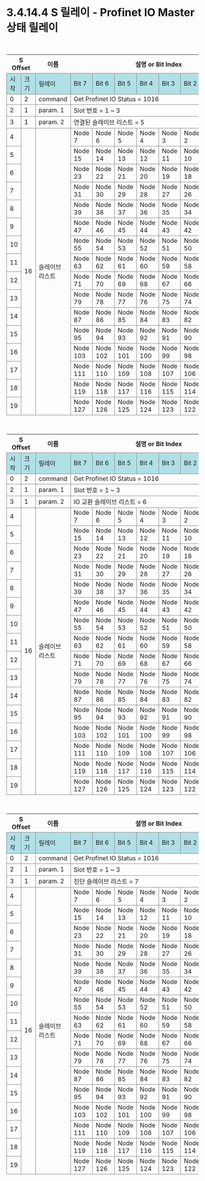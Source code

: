 ﻿# 3.4.14.4 S 릴레이 - Profinet IO Master 상태 릴레이

<style type="text/css">
table  {border-collapse:collapse;}
td {border-color:gray;border-style:solid;border-width:1px;}
.grayed {background-color:lightgray;}
.powderblued {background-color:powderblue;}
</style>


<br>

<table class="tg">
<thead>
	<tr>
		<th colspan=2>S Offset</th>
		<th>이름</th>
		<th colspan=8>설명 or Bit Index</th>
	</tr>
</thead>

<tbody>
	<tr>
		<td class='powderblued'>시작</td>
		<td class='powderblued'>크기</td>
		<td class='powderblued'>릴레이</td>
		<td class='powderblued'>Bit 7</td>
		<td class='powderblued'>Bit 6</td>
		<td class='powderblued'>Bit 5</td>
		<td class='powderblued'>Bit 4</td>
		<td class='powderblued'>Bit 3</td>
		<td class='powderblued'>Bit 2</td>
		<td class='powderblued'>Bit 1</td>
		<td class='powderblued'>Bit 0</td>
	</tr>
	<tr>
		<td>0</td>
		<td>2</td>
		<td>command</td>
		<td colspan=8>Get Profinet IO Status = 1016</td>
	</tr>
	<tr>
		<td>2</td>
		<td>1</td>
		<td>param. 1</td>
		<td colspan=8>Slot 번호 = 1 ~ 3</td>
	</tr>
	<tr>
		<td>3</td>
		<td>1</td>
		<td>param. 2</td>
		<td colspan=8> 연결된 슬레이브 리스트 = 5</td>
	</tr>
	<tr>
		<td>4</td>
		<td rowspan=16>16</td>
		<td rowspan=16>슬레이브 리스트</td>
		<td>Node 7</td>
		<td>Node 6</td>
		<td>Node 5</td>
		<td>Node 4</td>
		<td>Node 3</td>
		<td>Node 2</td>
		<td>Node 1</td>
		<td>Node 0</td>
	</tr>
	<tr>
		<td>5</td>
		<td>Node 15</td>
		<td>Node 14</td>
		<td>Node 13</td>
		<td>Node 12</td>
		<td>Node 11</td>
		<td>Node 10</td>
		<td>Node 9</td>
		<td>Node 8</td>
	</tr>
		<tr>
		<td>6</td>
		<td>Node 23</td>
		<td>Node 22</td>
		<td>Node 21</td>
		<td>Node 20</td>
		<td>Node 19</td>
		<td>Node 18</td>
		<td>Node 17</td>
		<td>Node 16</td>
	</tr>
		<tr>
		<td>7</td>
		<td>Node 31</td>
		<td>Node 30</td>
		<td>Node 29</td>
		<td>Node 28</td>
		<td>Node 27</td>
		<td>Node 26</td>
		<td>Node 25</td>
		<td>Node 24</td>
	</tr>
		<tr>
		<td>8</td>
		<td>Node 39</td>
		<td>Node 38</td>
		<td>Node 37</td>
		<td>Node 36</td>
		<td>Node 35</td>
		<td>Node 34</td>
		<td>Node 33</td>
		<td>Node 32</td>
	</tr>
		<tr>
		<td>9</td>
		<td>Node 47</td>
		<td>Node 46</td>
		<td>Node 45</td>
		<td>Node 44</td>
		<td>Node 43</td>
		<td>Node 42</td>
		<td>Node 41</td>
		<td>Node 40</td>
	</tr>
		<tr>
		<td>10</td>
		<td>Node 55</td>
		<td>Node 54</td>
		<td>Node 53</td>
		<td>Node 52</td>
		<td>Node 51</td>
		<td>Node 50</td>
		<td>Node 49</td>
		<td>Node 48</td>
	</tr>
		<tr>
		<td>11</td>
		<td>Node 63</td>
		<td>Node 62</td>
		<td>Node 61</td>
		<td>Node 60</td>
		<td>Node 59</td>
		<td>Node 58</td>
		<td>Node 57</td>
		<td>Node 56</td>
	</tr>
		<tr>
		<td>12</td>
		<td>Node 71</td>
		<td>Node 70</td>
		<td>Node 69</td>
		<td>Node 68</td>
		<td>Node 67</td>
		<td>Node 66</td>
		<td>Node 65</td>
		<td>Node 64</td>
	</tr>
		<tr>
		<td>13</td>
		<td>Node 79</td>
		<td>Node 78</td>
		<td>Node 77</td>
		<td>Node 76</td>
		<td>Node 75</td>
		<td>Node 74</td>
		<td>Node 73</td>
		<td>Node 72</td>
	</tr>
		<tr>
		<td>14</td>
		<td>Node 87</td>
		<td>Node 86</td>
		<td>Node 85</td>
		<td>Node 84</td>
		<td>Node 83</td>
		<td>Node 82</td>
		<td>Node 81</td>
		<td>Node 80</td>
	</tr>
		<tr>
		<td>15</td>
		<td>Node 95</td>
		<td>Node 94</td>
		<td>Node 93</td>
		<td>Node 92</td>
		<td>Node 91</td>
		<td>Node 90</td>
		<td>Node 89</td>
		<td>Node 88</td>
	</tr>
		<tr>
		<td>16</td>
		<td>Node 103</td>
		<td>Node 102</td>
		<td>Node 101</td>
		<td>Node 100</td>
		<td>Node 99</td>
		<td>Node 98</td>
		<td>Node 97</td>
		<td>Node 96</td>
	</tr>
		<tr>
		<td>17</td>
		<td>Node 111</td>
		<td>Node 110</td>
		<td>Node 109</td>
		<td>Node 108</td>
		<td>Node 107</td>
		<td>Node 106</td>
		<td>Node 105</td>
		<td>Node 104</td>
	</tr>
		<tr>
		<td>18</td>
		<td>Node 119</td>
		<td>Node 118</td>
		<td>Node 117</td>
		<td>Node 116</td>
		<td>Node 115</td>
		<td>Node 114</td>
		<td>Node 113</td>
		<td>Node 112</td>
	</tr>
		<tr>
		<td>19</td>
		<td>Node 127</td>
		<td>Node 126</td>
		<td>Node 125</td>
		<td>Node 124</td>
		<td>Node 123</td>
		<td>Node 122</td>
		<td>Node 121</td>
		<td>Node 120</td>
	</tr>
</tbody>
</table>


<br>

<table class="tg">
<thead>
	<tr>
		<th colspan=2>S Offset</th>
		<th>이름</th>
		<th colspan=8>설명 or Bit Index</th>
	</tr>
</thead>

<tbody>
	<tr>
		<td class='powderblued'>시작</td>
		<td class='powderblued'>크기</td>
		<td class='powderblued'>릴레이</td>
		<td class='powderblued'>Bit 7</td>
		<td class='powderblued'>Bit 6</td>
		<td class='powderblued'>Bit 5</td>
		<td class='powderblued'>Bit 4</td>
		<td class='powderblued'>Bit 3</td>
		<td class='powderblued'>Bit 2</td>
		<td class='powderblued'>Bit 1</td>
		<td class='powderblued'>Bit 0</td>
	</tr>
	<tr>
		<td>0</td>
		<td>2</td>
		<td>command</td>
		<td colspan=8>Get Profinet IO Status = 1016</td>
	</tr>
	<tr>
		<td>2</td>
		<td>1</td>
		<td>param. 1</td>
		<td colspan=8>Slot 번호 = 1 ~ 3</td>
	</tr>
	<tr>
		<td>3</td>
		<td>1</td>
		<td>param. 2</td>
		<td colspan=8>IO 교환 슬레이브 리스트 = 6</td>
	</tr>
	<tr>
		<td>4</td>
		<td rowspan=16>16</td>
		<td rowspan=16>슬레이브 리스트</td>
		<td>Node 7</td>
		<td>Node 6</td>
		<td>Node 5</td>
		<td>Node 4</td>
		<td>Node 3</td>
		<td>Node 2</td>
		<td>Node 1</td>
		<td>Node 0</td>
	</tr>
	<tr>
		<td>5</td>
		<td>Node 15</td>
		<td>Node 14</td>
		<td>Node 13</td>
		<td>Node 12</td>
		<td>Node 11</td>
		<td>Node 10</td>
		<td>Node 9</td>
		<td>Node 8</td>
	</tr>
		<tr>
		<td>6</td>
		<td>Node 23</td>
		<td>Node 22</td>
		<td>Node 21</td>
		<td>Node 20</td>
		<td>Node 19</td>
		<td>Node 18</td>
		<td>Node 17</td>
		<td>Node 16</td>
	</tr>
		<tr>
		<td>7</td>
		<td>Node 31</td>
		<td>Node 30</td>
		<td>Node 29</td>
		<td>Node 28</td>
		<td>Node 27</td>
		<td>Node 26</td>
		<td>Node 25</td>
		<td>Node 24</td>
	</tr>
		<tr>
		<td>8</td>
		<td>Node 39</td>
		<td>Node 38</td>
		<td>Node 37</td>
		<td>Node 36</td>
		<td>Node 35</td>
		<td>Node 34</td>
		<td>Node 33</td>
		<td>Node 32</td>
	</tr>
		<tr>
		<td>9</td>
		<td>Node 47</td>
		<td>Node 46</td>
		<td>Node 45</td>
		<td>Node 44</td>
		<td>Node 43</td>
		<td>Node 42</td>
		<td>Node 41</td>
		<td>Node 40</td>
	</tr>
		<tr>
		<td>10</td>
		<td>Node 55</td>
		<td>Node 54</td>
		<td>Node 53</td>
		<td>Node 52</td>
		<td>Node 51</td>
		<td>Node 50</td>
		<td>Node 49</td>
		<td>Node 48</td>
	</tr>
		<tr>
		<td>11</td>
		<td>Node 63</td>
		<td>Node 62</td>
		<td>Node 61</td>
		<td>Node 60</td>
		<td>Node 59</td>
		<td>Node 58</td>
		<td>Node 57</td>
		<td>Node 56</td>
	</tr>
		<tr>
		<td>12</td>
		<td>Node 71</td>
		<td>Node 70</td>
		<td>Node 69</td>
		<td>Node 68</td>
		<td>Node 67</td>
		<td>Node 66</td>
		<td>Node 65</td>
		<td>Node 64</td>
	</tr>
		<tr>
		<td>13</td>
		<td>Node 79</td>
		<td>Node 78</td>
		<td>Node 77</td>
		<td>Node 76</td>
		<td>Node 75</td>
		<td>Node 74</td>
		<td>Node 73</td>
		<td>Node 72</td>
	</tr>
		<tr>
		<td>14</td>
		<td>Node 87</td>
		<td>Node 86</td>
		<td>Node 85</td>
		<td>Node 84</td>
		<td>Node 83</td>
		<td>Node 82</td>
		<td>Node 81</td>
		<td>Node 80</td>
	</tr>
		<tr>
		<td>15</td>
		<td>Node 95</td>
		<td>Node 94</td>
		<td>Node 93</td>
		<td>Node 92</td>
		<td>Node 91</td>
		<td>Node 90</td>
		<td>Node 89</td>
		<td>Node 88</td>
	</tr>
		<tr>
		<td>16</td>
		<td>Node 103</td>
		<td>Node 102</td>
		<td>Node 101</td>
		<td>Node 100</td>
		<td>Node 99</td>
		<td>Node 98</td>
		<td>Node 97</td>
		<td>Node 96</td>
	</tr>
		<tr>
		<td>17</td>
		<td>Node 111</td>
		<td>Node 110</td>
		<td>Node 109</td>
		<td>Node 108</td>
		<td>Node 107</td>
		<td>Node 106</td>
		<td>Node 105</td>
		<td>Node 104</td>
	</tr>
		<tr>
		<td>18</td>
		<td>Node 119</td>
		<td>Node 118</td>
		<td>Node 117</td>
		<td>Node 116</td>
		<td>Node 115</td>
		<td>Node 114</td>
		<td>Node 113</td>
		<td>Node 112</td>
	</tr>
		<tr>
		<td>19</td>
		<td>Node 127</td>
		<td>Node 126</td>
		<td>Node 125</td>
		<td>Node 124</td>
		<td>Node 123</td>
		<td>Node 122</td>
		<td>Node 121</td>
		<td>Node 120</td>
	</tr>
</tbody>
</table>


<br>

<table class="tg">
<thead>
	<tr>
		<th colspan=2>S Offset</th>
		<th>이름</th>
		<th colspan=8>설명 or Bit Index</th>
	</tr>
</thead>

<tbody>
	<tr>
		<td class='powderblued'>시작</td>
		<td class='powderblued'>크기</td>
		<td class='powderblued'>릴레이</td>
		<td class='powderblued'>Bit 7</td>
		<td class='powderblued'>Bit 6</td>
		<td class='powderblued'>Bit 5</td>
		<td class='powderblued'>Bit 4</td>
		<td class='powderblued'>Bit 3</td>
		<td class='powderblued'>Bit 2</td>
		<td class='powderblued'>Bit 1</td>
		<td class='powderblued'>Bit 0</td>
	</tr>
	<tr>
		<td>0</td>
		<td>2</td>
		<td>command</td>
		<td colspan=8>Get Profinet IO Status = 1016</td>
	</tr>
	<tr>
		<td>2</td>
		<td>1</td>
		<td>param. 1</td>
		<td colspan=8>Slot 번호 = 1 ~ 3</td>
	</tr>
	<tr>
		<td>3</td>
		<td>1</td>
		<td>param. 2</td>
		<td colspan=8>진단 슬레이브 리스트 = 7</td>
	</tr>
	<tr>
		<td>4</td>
		<td rowspan=16>16</td>
		<td rowspan=16>슬레이브 리스트</td>
		<td>Node 7</td>
		<td>Node 6</td>
		<td>Node 5</td>
		<td>Node 4</td>
		<td>Node 3</td>
		<td>Node 2</td>
		<td>Node 1</td>
		<td>Node 0</td>
	</tr>
	<tr>
		<td>5</td>
		<td>Node 15</td>
		<td>Node 14</td>
		<td>Node 13</td>
		<td>Node 12</td>
		<td>Node 11</td>
		<td>Node 10</td>
		<td>Node 9</td>
		<td>Node 8</td>
	</tr>
		<tr>
		<td>6</td>
		<td>Node 23</td>
		<td>Node 22</td>
		<td>Node 21</td>
		<td>Node 20</td>
		<td>Node 19</td>
		<td>Node 18</td>
		<td>Node 17</td>
		<td>Node 16</td>
	</tr>
		<tr>
		<td>7</td>
		<td>Node 31</td>
		<td>Node 30</td>
		<td>Node 29</td>
		<td>Node 28</td>
		<td>Node 27</td>
		<td>Node 26</td>
		<td>Node 25</td>
		<td>Node 24</td>
	</tr>
		<tr>
		<td>8</td>
		<td>Node 39</td>
		<td>Node 38</td>
		<td>Node 37</td>
		<td>Node 36</td>
		<td>Node 35</td>
		<td>Node 34</td>
		<td>Node 33</td>
		<td>Node 32</td>
	</tr>
		<tr>
		<td>9</td>
		<td>Node 47</td>
		<td>Node 46</td>
		<td>Node 45</td>
		<td>Node 44</td>
		<td>Node 43</td>
		<td>Node 42</td>
		<td>Node 41</td>
		<td>Node 40</td>
	</tr>
		<tr>
		<td>10</td>
		<td>Node 55</td>
		<td>Node 54</td>
		<td>Node 53</td>
		<td>Node 52</td>
		<td>Node 51</td>
		<td>Node 50</td>
		<td>Node 49</td>
		<td>Node 48</td>
	</tr>
		<tr>
		<td>11</td>
		<td>Node 63</td>
		<td>Node 62</td>
		<td>Node 61</td>
		<td>Node 60</td>
		<td>Node 59</td>
		<td>Node 58</td>
		<td>Node 57</td>
		<td>Node 56</td>
	</tr>
		<tr>
		<td>12</td>
		<td>Node 71</td>
		<td>Node 70</td>
		<td>Node 69</td>
		<td>Node 68</td>
		<td>Node 67</td>
		<td>Node 66</td>
		<td>Node 65</td>
		<td>Node 64</td>
	</tr>
		<tr>
		<td>13</td>
		<td>Node 79</td>
		<td>Node 78</td>
		<td>Node 77</td>
		<td>Node 76</td>
		<td>Node 75</td>
		<td>Node 74</td>
		<td>Node 73</td>
		<td>Node 72</td>
	</tr>
		<tr>
		<td>14</td>
		<td>Node 87</td>
		<td>Node 86</td>
		<td>Node 85</td>
		<td>Node 84</td>
		<td>Node 83</td>
		<td>Node 82</td>
		<td>Node 81</td>
		<td>Node 80</td>
	</tr>
		<tr>
		<td>15</td>
		<td>Node 95</td>
		<td>Node 94</td>
		<td>Node 93</td>
		<td>Node 92</td>
		<td>Node 91</td>
		<td>Node 90</td>
		<td>Node 89</td>
		<td>Node 88</td>
	</tr>
		<tr>
		<td>16</td>
		<td>Node 103</td>
		<td>Node 102</td>
		<td>Node 101</td>
		<td>Node 100</td>
		<td>Node 99</td>
		<td>Node 98</td>
		<td>Node 97</td>
		<td>Node 96</td>
	</tr>
		<tr>
		<td>17</td>
		<td>Node 111</td>
		<td>Node 110</td>
		<td>Node 109</td>
		<td>Node 108</td>
		<td>Node 107</td>
		<td>Node 106</td>
		<td>Node 105</td>
		<td>Node 104</td>
	</tr>
		<tr>
		<td>18</td>
		<td>Node 119</td>
		<td>Node 118</td>
		<td>Node 117</td>
		<td>Node 116</td>
		<td>Node 115</td>
		<td>Node 114</td>
		<td>Node 113</td>
		<td>Node 112</td>
	</tr>
		<tr>
		<td>19</td>
		<td>Node 127</td>
		<td>Node 126</td>
		<td>Node 125</td>
		<td>Node 124</td>
		<td>Node 123</td>
		<td>Node 122</td>
		<td>Node 121</td>
		<td>Node 120</td>
	</tr>
</tbody>
</table>